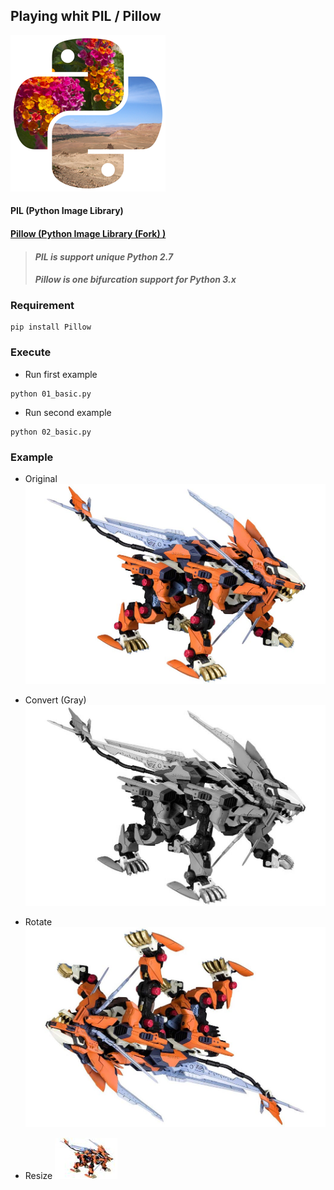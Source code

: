 ## Playing whit PIL / Pillow

![](./images/py-pillow.png)

#### PIL (Python Image Library)

#### [Pillow (Python Image Library (Fork) )](https://pypi.org/project/Pillow/)

> #### *PIL is support unique Python 2.7*
> #### *Pillow is one bifurcation support for Python 3.x*

### Requirement

```shell
pip install Pillow
```

### Execute

- Run first example

```shell
python 01_basic.py
```

- Run second example

```shell
python 02_basic.py
```

### Example

- Original
  ![](./images/liger_zero_schneider.jpeg)

- Convert (Gray)
  ![](./images/liger_zero_schneider_gray.jpg)

- Rotate
  ![](./images/liger_zero_schneider_3.jpg)

- Resize
  ![](./images/liger_zero_schneider_100x66.jpg)


